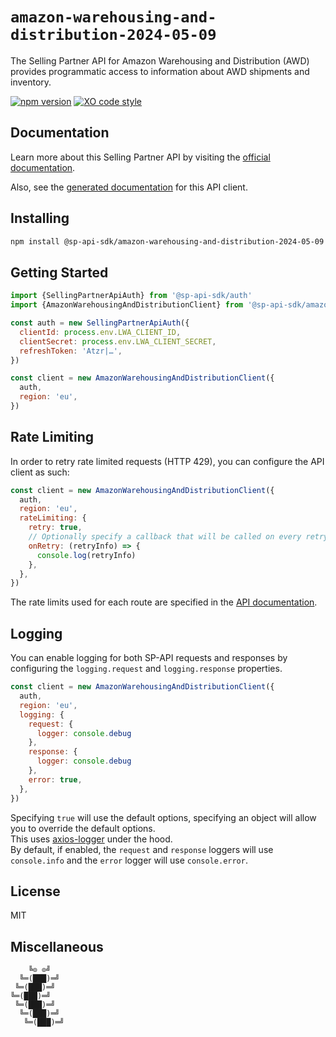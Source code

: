 # `amazon-warehousing-and-distribution-2024-05-09`

The Selling Partner API for Amazon Warehousing and Distribution (AWD) provides programmatic access to information about AWD shipments and inventory. 

[![npm version](https://badgen.net/npm/v/@sp-api-sdk/amazon-warehousing-and-distribution-2024-05-09)](https://www.npmjs.com/package/@sp-api-sdk/amazon-warehousing-and-distribution-2024-05-09)
[![XO code style](https://badgen.net/badge/code%20style/XO/cyan)](https://github.com/xojs/xo)

## Documentation

Learn more about this Selling Partner API by visiting the [official documentation](https://developer-docs.amazon.com/sp-api/docs).

Also, see the [generated documentation](https://bizon.github.io/selling-partner-api-sdk/modules/_sp-api-sdk_amazon-warehousing-and-distribution-2024-05-09.html) for this API client.

## Installing

```sh
npm install @sp-api-sdk/amazon-warehousing-and-distribution-2024-05-09
```

## Getting Started

```javascript
import {SellingPartnerApiAuth} from '@sp-api-sdk/auth'
import {AmazonWarehousingAndDistributionClient} from '@sp-api-sdk/amazon-warehousing-and-distribution-2024-05-09'

const auth = new SellingPartnerApiAuth({
  clientId: process.env.LWA_CLIENT_ID,
  clientSecret: process.env.LWA_CLIENT_SECRET,
  refreshToken: 'Atzr|…',
})

const client = new AmazonWarehousingAndDistributionClient({
  auth,
  region: 'eu',
})
```

## Rate Limiting

In order to retry rate limited requests (HTTP 429), you can configure the API client as such:

```javascript
const client = new AmazonWarehousingAndDistributionClient({
  auth,
  region: 'eu',
  rateLimiting: {
    retry: true,
    // Optionally specify a callback that will be called on every retry.
    onRetry: (retryInfo) => {
      console.log(retryInfo)
    },
  },
})
```

The rate limits used for each route are specified in the [API documentation](https://developer-docs.amazon.com/sp-api/docs).

## Logging

You can enable logging for both SP-API requests and responses by configuring the `logging.request` and `logging.response` properties.

```javascript
const client = new AmazonWarehousingAndDistributionClient({
  auth,
  region: 'eu',
  logging: {
    request: {
      logger: console.debug
    },
    response: {
      logger: console.debug
    },
    error: true,
  },
})
```

Specifying `true` will use the default options, specifying an object will allow you to override the default options.  
This uses [axios-logger](https://github.com/hg-pyun/axios-logger) under the hood.  
By default, if enabled, the `request` and `response` loggers will use `console.info` and the `error` logger will use `console.error`.


## License

MIT

## Miscellaneous

```
    ╚⊙ ⊙╝
  ╚═(███)═╝
 ╚═(███)═╝
╚═(███)═╝
 ╚═(███)═╝
  ╚═(███)═╝
   ╚═(███)═╝
```

